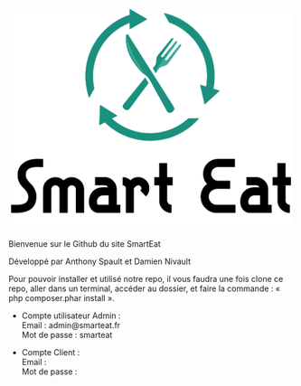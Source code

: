 
![Logo](assets/images/logo_smartEat.png)


Bienvenue sur le Github du site SmartEat

Développé par Anthony Spault et Damien Nivault

Pour pouvoir installer et utilisé notre repo, il vous faudra une fois clone ce repo, aller dans un terminal, accéder au dossier, et faire la commande : « php composer.phar install ».

<ul>
<li>
Compte utilisateur Admin : <br>
</li>
Email : admin@smarteat.fr<br>
Mot de passe : smarteat
</ul>
<ul>
<li>
Compte Client : <br>
</li>
Email : <br>
Mot de passe :
</ul>


 
